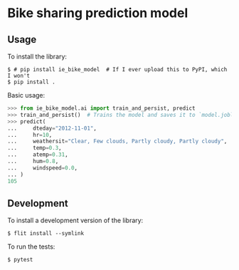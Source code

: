 # Bike sharing prediction model

## Usage

To install the library:

```
$ # pip install ie_bike_model  # If I ever upload this to PyPI, which I won't
$ pip install .
```

Basic usage:

```python
>>> from ie_bike_model.ai import train_and_persist, predict
>>> train_and_persist()  # Trains the model and saves it to `model.joblib`
>>> predict(
...     dteday="2012-11-01",
...     hr=10,
...     weathersit="Clear, Few clouds, Partly cloudy, Partly cloudy",
...     temp=0.3,
...     atemp=0.31,
...     hum=0.8,
...     windspeed=0.0,
... )
105
```

## Development

To install a development version of the library:

```
$ flit install --symlink
```

To run the tests:

```
$ pytest
```
